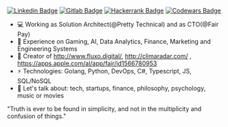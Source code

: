 [![Linkedin Badge](https://img.shields.io/badge/-gusfreire-blue?style=flat-square&logo=Linkedin&logoColor=white&link=https://www.linkedin.com/in/gusfreire/)](https://www.linkedin.com/in/gusfreire/)
[![Gitlab Badge](https://img.shields.io/badge/-g.freire-red?style=flat-square&logo=Gitlab&logoColor=red&link=https://gitlab.com/g.freire)](https://gitlab.com/g.freire)
[![Hackerrank Badge](https://img.shields.io/badge/-gustavomfreire-wh?style=flat-square&logo=HackerRank&logoColor=white&link=gustavomfreire)](https://www.hackerrank.com/gustavomfreire)
[![Codewars Badge](https://www.codewars.com/users/g-freire/badges/micro)](https://www.codewars.com/users/g-freire)

- 💻 Working as Solution Architect(@Pretty Technical) and as CTO(@Fair Pay)
- 🔭 Experience on Gaming, AI, Data Analytics, Finance, Marketing and Engineering Systems
- 📝 Creator of http://www.fluxo.digital/, http://climaradar.com/ , https://apps.apple.com/al/app/fair/id1566780953
- ⚡ Technologies: Golang, Python, DevOps, C#, Typescript, JS, SQL/NoSQL 
- 💬 Let's talk about: tech, startups, finance, philosophy, psychology, music or movies 

"Truth is ever to be found in simplicity, and not in the multiplicity and confusion of things."
